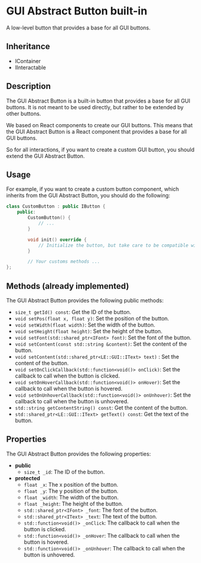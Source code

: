 # GUI Abstract Button built-in

A low-level button that provides a base for all GUI buttons.

## Inheritance

- IContainer
- IInteractable

## Description

The GUI Abstract Button is a built-in button that provides a base for all GUI buttons. It is not meant to be used directly, but rather to be extended by other buttons.

We based on React components to create our GUI buttons. This means that the GUI Abstract Button is a React component that provides a base for all GUI buttons.

So for all interactions, if you want to create a custom GUI button, you should extend the GUI Abstract Button.

## Usage

For example, if you want to create a custom button component, which inherits from the GUI Abstract Button, you should do the following:

```cpp
class CustomButton : public IButton {
    public:
        CustomButton() {
            // ...
        }

        void init() override {
            // Initialize the button, but take care to be compatible with all Graphical libraries
        }

        // Your customs methods ...
};
```

## Methods (already implemented)

The GUI Abstract Button provides the following public methods:

- `size_t getId() const`: Get the ID of the button.
- `void setPos(float x, float y)`: Set the position of the button.
- `void setWidth(float width)`: Set the width of the button.
- `void setHeight(float height)`: Set the height of the button.
- `void setFont(std::shared_ptr<IFont> font)`: Set the font of the button.
- `void setContent(const std::string &content)`: Set the content of the button.
- `void setContent(std::shared_ptr<LE::GUI::IText> text)` : Set the content of the button.
- `void setOnClickCallback(std::function<void()> onClick)`: Set the callback to call when the button is clicked.
- `void setOnHoverCallback(std::function<void()> onHover)`: Set the callback to call when the button is hovered.
- `void setOnUnhoverCallback(std::function<void()> onUnhover)`: Set the callback to call when the button is unhovered.
- `std::string getContentString() const`: Get the content of the button.
- `std::shared_ptr<LE::GUI::IText> getText() const`: Get the text of the button.

## Properties

The GUI Abstract Button provides the following properties:

- **public**
    - `size_t _id`: The ID of the button.
- **protected**
    - `float _x`: The x position of the button.
    - `float _y`: The y position of the button.
    - `float _width`: The width of the button.
    - `float _height`: The height of the button.
    - `std::shared_ptr<IFont> _font`: The font of the button.
    - `std::shared_ptr<IText> _text`: The text of the button.
    - `std::function<void()> _onClick`: The callback to call when the button is clicked.
    - `std::function<void()> _onHover`: The callback to call when the button is hovered.
    - `std::function<void()> _onUnhover`: The callback to call when the button is unhovered.